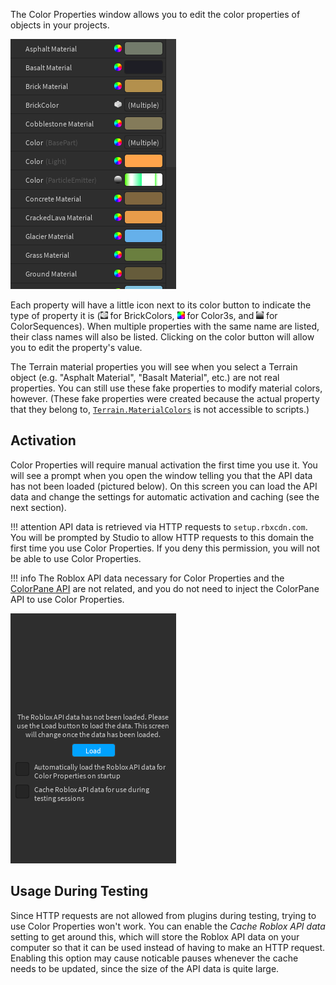 The Color Properties window allows you to edit the color properties of objects in your projects.

![Color Properties](../images/color-properties.png)

Each property will have a little icon next to its color button to indicate the type of property it is (![A brick](../images/brickcolor-property-icon.png) for BrickColors, ![A color wheel](../images/color3-property-icon.png) for Color3s, and ![A black-and-white gradient](../images/cs-property-icon.png) for ColorSequences). When multiple properties with the same name are listed, their class names will also be listed. Clicking on the color button will allow you to edit the property's value.

The Terrain material properties you will see when you select a Terrain object (e.g. "Asphalt Material", "Basalt Material", etc.) are not real properties. You can still use these fake properties to modify material colors, however. (These fake properties were created because the actual property that they belong to, [`Terrain.MaterialColors`](https://developer.roblox.com/api-reference/property/Terrain/MaterialColors) is not accessible to scripts.)

## Activation

Color Properties will require manual activation the first time you use it. You will see a prompt when you open the window telling you that the API data has not been loaded (pictured below). On this screen you can load the API data and change the settings for automatic activation and caching (see the next section).

!!! attention
    API data is retrieved via HTTP requests to `setup.rbxcdn.com`. You will be prompted by Studio to allow HTTP requests to this domain the first time you use Color Properties. If you deny this permission, you will not be able to use Color Properties.

!!! info
    The Roblox API data necessary for Color Properties and the [ColorPane API](../api/) are not related, and you do not need to inject the ColorPane API to use Color Properties.

![Color Properties, not loaded](../images/color-properties-unloaded.png)

## Usage During Testing

Since HTTP requests are not allowed from plugins during testing, trying to use Color Properties won't work. You can enable the *Cache Roblox API data* setting to get around this, which will store the Roblox API data on your computer so that it can be used instead of having to make an HTTP request. Enabling this option may cause noticable pauses whenever the cache needs to be updated, since the size of the API data is quite large.